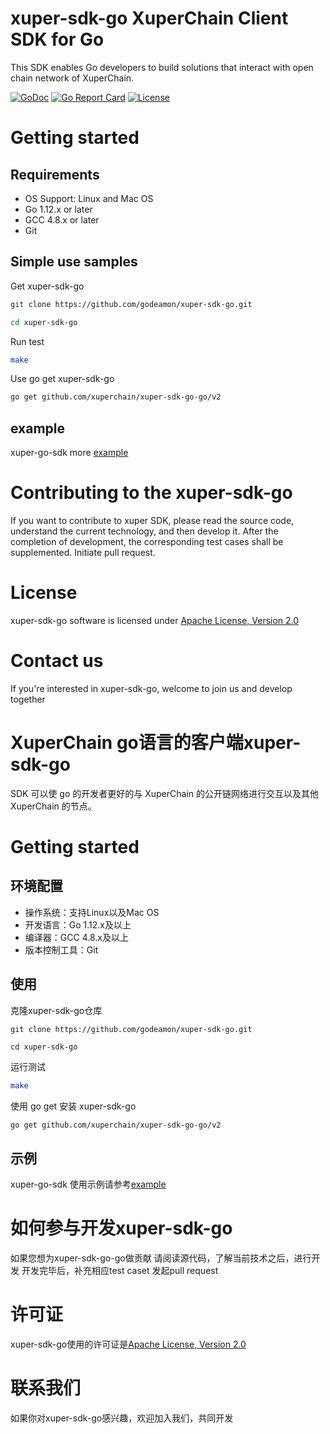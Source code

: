 
# xuper-sdk-go XuperChain Client SDK for Go
This SDK enables Go developers to build solutions that interact with open chain network of XuperChain.

[![GoDoc](https://pkg.go.dev/badge/github.com/xuperchain/xuper-sdk-go-go?utm_source=godoc)](https://pkg.go.dev/github.com/xuperchain/xuper-sdk-go-go)
[![Go Report Card](https://goreportcard.com/badge/github.com/xuperchain/xuper-sdk-go-go)](https://goreportcard.com/report/github.com/xuperchain/xuper-sdk-go-go)
[![License](https://img.shields.io/github/license/xuperchain/xuper-sdk-go-go?style=flat-square)](/LICENSE)

# Getting started
## Requirements
* OS Support: Linux and Mac OS
* Go 1.12.x or later
* GCC 4.8.x or later
* Git


## Simple use samples

Get xuper-sdk-go
```bash
git clone https://github.com/godeamon/xuper-sdk-go.git

cd xuper-sdk-go
```

Run test
```bash
make
```

Use go get xuper-sdk-go
```bash
go get github.com/xuperchain/xuper-sdk-go-go/v2
```

## example
xuper-go-sdk more [example](https://github.com/xuperchain/xuper-sdk-go-go/tree/master/example)

# Contributing to the xuper-sdk-go
If you want to contribute to xuper SDK, 
please read the source code, understand the current technology, and then develop it.
After the completion of development, the corresponding test cases shall be supplemented.
Initiate pull request.

# License
xuper-sdk-go software is licensed under [Apache License, Version 2.0](https://github.com/xuperchain/xuper-sdk-go-go/blob/master/LICENSE)

# Contact us
If you're interested in xuper-sdk-go, welcome to join us and develop together


# XuperChain go语言的客户端xuper-sdk-go
SDK 可以使 go 的开发者更好的与 XuperChain 的公开链网络进行交互以及其他 XuperChain 的节点。

# Getting started
## 环境配置

* 操作系统：支持Linux以及Mac OS
* 开发语言：Go 1.12.x及以上
* 编译器：GCC 4.8.x及以上
* 版本控制工具：Git

## 使用

克隆xuper-sdk-go仓库
```
git clone https://github.com/godeamon/xuper-sdk-go.git

cd xuper-sdk-go
```

运行测试
```bash
make
```

使用 go get 安装 xuper-sdk-go
```bash
go get github.com/xuperchain/xuper-sdk-go-go/v2
```

## 示例
xuper-go-sdk 使用示例请参考[example](https://github.com/xuperchain/xuper-sdk-go-go/tree/master/example)

# 如何参与开发xuper-sdk-go
如果您想为xuper-sdk-go-go做贡献
请阅读源代码，了解当前技术之后，进行开发
开发完毕后，补充相应test caset
发起pull request

# 许可证
xuper-sdk-go使用的许可证是[Apache License, Version 2.0](https://github.com/xuperchain/xuper-sdk-go-go/blob/master/LICENSE)

# 联系我们
如果你对xuper-sdk-go感兴趣，欢迎加入我们，共同开发


